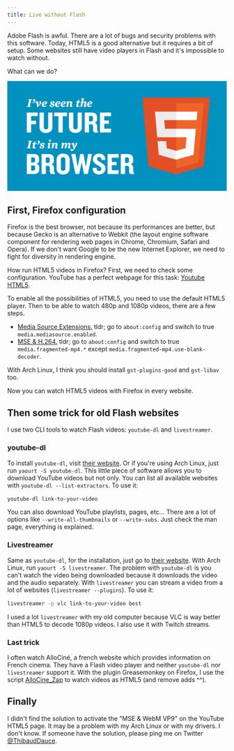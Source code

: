 ```yaml
---
title: Live without Flash
---
```


Adobe Flash is awful. There are a lot of bugs and security problems with this software. Today, HTML5 is a good alternative but it requires a bit of setup. Some websites still have video players in Flash and it's impossible to watch without.

What can we do?

<!--more-->

![The future is HTML5](/images/html5.png)

## First, Firefox configuration

Firefox is the best browser, not because its performances are better, but because Gecko is an alternative to Webkit (the layout engine software component for rendering web pages in Chrome, Chromium, Safari and Opera). If we don't want Google to be the new Internet Explorer, we need to fight for diversity in rendering engine.

How run HTML5 videos in Firefox? First, we need to check some configuration. YouTube has a perfect webpage for this task: [Youtube HTML5](https://www.youtube.com/html5).

To enable all the possibilities of HTML5, you need to use the default HTML5 player. Then to be able to watch 480p and 1080p videos, there are a few steps.

* [Media Source Extensions.](http://www.ghacks.net/2014/05/10/enable-media-source-extensions-firefox/) tldr; go to `about:config` and switch to true `media.mediasource.enabled`.
* [MSE & H.264.](http://www.ghacks.net/2014/07/25/enable-mse-h2-64-support-youtube-firefox-right-now/) tldr; go to `about:config` and switch to true `media.fragmented-mp4.*` except `media.fragmented-mp4.use-blank-decoder`.

With Arch Linux, I think you should install `gst-plugins-good` and `gst-libav` too.

Now you can watch HTML5 videos with Firefox in every website.

## Then some trick for old Flash websites

I use two CLI tools to watch Flash videos: `youtube-dl` and `livestreamer`.

### youtube-dl

To install `youtube-dl`, visit [their website](https://rg3.github.io/youtube-dl/). Or if you're using Arch Linux, just run `yaourt -S youtube-dl`. This little piece of software allows you to download YouTube videos but not only. You can list all available websites with `youtube-dl --list-extractors`. To use it:
```bash
youtube-dl link-to-your-video
```

You can also download YouTube playlists, pages, etc… There are a lot of options like `--write-all-thumbnails` or `--write-subs`. Just check the man page, everything is explained.

### Livestreamer

Same as `youtube-dl`, for the installation, just go to [their website](https://github.com/chrippa/livestreamer). With Arch Linux, run `yaourt -S livestreamer`. The problem with `youtube-dl` is you can't watch the video being downloaded because it downloads the video and the audio separately. With `livestreamer` you can stream a video from a lot of websites (`livestreamer --plugins`). To use it:
```bash
livestreamer -p vlc link-to-your-video best
```

I used a lot `livestreamer` with my old computer because VLC is way better than HTML5 to decode 1080p videos. I also use it with Twitch streams.

### Last trick

I often watch AlloCiné, a french website which provides information on French cinema. They have a Flash video player and neither `youtube-dl` nor `livestreamer` support it. With the plugin Greasemonkey on Firefox, I use the script [AlloCine_Zap](http://userscripts-mirror.org/scripts/show/59373) to watch videos as HTML5 (and remove adds ^^).

## Finally

I didn't find the solution to activate the "MSE & WebM VP9" on the YouTube HTML5 page. It may be a problem with my Arch Linux or with my drivers. I don't know. If someone have the solution, please ping me on Twitter [\@ThibaudDauce](https://twitter.com/ThibaudDauce).
